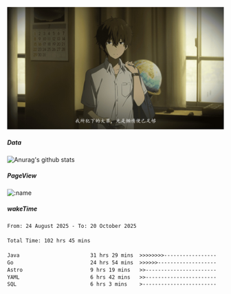 
<img src="./static/index.jpg" alt="index">

##### Data

![Anurag's github stats](https://github-readme-stats.vercel.app/api?username=whyneh&show_icons=true&hide_border=ture&theme=tokyonight)

##### PageView
![:name](https://count.getloli.com/get/@:whyneh?theme=gelbooru)

##### wakeTime

<!--START_SECTION:waka-->

```txt
From: 24 August 2025 - To: 20 October 2025

Total Time: 102 hrs 45 mins

Java                       31 hrs 29 mins  >>>>>>>>-----------------   30.65 %
Go                         24 hrs 54 mins  >>>>>>-------------------   24.23 %
Astro                      9 hrs 19 mins   >>-----------------------   09.07 %
YAML                       6 hrs 42 mins   >>-----------------------   06.53 %
SQL                        6 hrs 3 mins    >------------------------   05.89 %
```

<!--END_SECTION:waka-->
